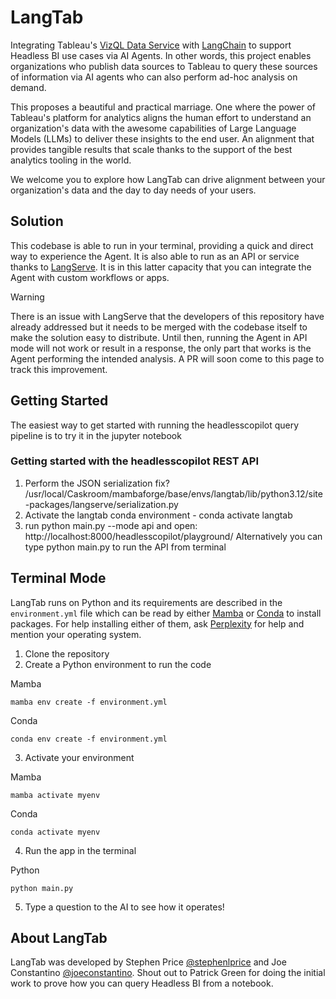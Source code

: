 # LangTab

Integrating Tableau's [VizQL Data Service](https://www.tableau.com/blog/vizql-data-service-beyond-visualizations) with [LangChain](https://www.langchain.com/) to support Headless BI use cases via AI Agents. In other words, this project enables organizations who publish data sources to Tableau to query these sources of information via AI agents who can also perform ad-hoc analysis on demand.

This proposes a beautiful and practical marriage. One where the power of Tableau's platform for analytics aligns the human effort to understand an organization's data with the awesome capabilities of Large Language Models (LLMs) to deliver these insights to the end user. An alignment that provides tangible results that scale thanks to the support of the best analytics tooling in the world.

We welcome you to explore how LangTab can drive alignment between your organization's data and the day to day needs of your users.

## Solution

This codebase is able to run in your terminal, providing a quick and direct way to experience the Agent. It is also able to run as an API or service thanks to [LangServe](https://python.langchain.com/v0.2/docs/langserve/). It is in this latter capacity that you can integrate the Agent with custom workflows or apps.

> [!WARNING]
> There is an issue with LangServe that the developers of this repository have already addressed but it needs to be merged with the codebase itself to make the solution easy to distribute.
> Until then, running the Agent in API mode will not work or result in a response, the only part that works is the Agent performing the intended analysis.
> A PR will soon come to this page to track this improvement.

## Getting Started
The easiest way to get started with running the headlesscopilot query pipeline is to try it in the jupyter notebook

### Getting started with the headlesscopilot REST API
1. Perform the JSON serialization fix? /usr/local/Caskroom/mambaforge/base/envs/langtab/lib/python3.12/site-packages/langserve/serialization.py 
2. Activate the langtab conda environment - conda activate langtab
3. run python main.py --mode api and open: http://localhost:8000/headlesscopilot/playground/
Alternatively you can type python main.py to run the API from terminal 

## Terminal Mode

LangTab runs on Python and its requirements are described in the `environment.yml` file which can be read by either [Mamba](https://github.com/mamba-org/mamba) or [Conda](https://anaconda.org/anaconda/conda) to install packages. For help installing either of them, ask [Perplexity](https://www.perplexity.ai/) for help and mention your operating system.

1. Clone the repository
2. Create a Python environment to run the code

Mamba
```
mamba env create -f environment.yml
```

Conda
```
conda env create -f environment.yml
```

3. Activate your environment

Mamba
```
mamba activate myenv
```

Conda
```
conda activate myenv
```

4. Run the app in the terminal

Python
```
python main.py
```

5. Type a question to the AI to see how it operates!

## About LangTab
LangTab was developed by Stephen Price [@stephenlprice](https://github.com/stephenlprice) and Joe Constantino [@joeconstantino](https://github.com/joeconstantino). Shout out to Patrick Green for doing the initial work to prove how you can query Headless BI from a notebook.
